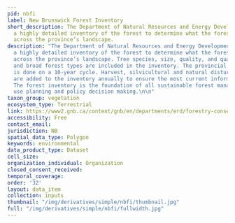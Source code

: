 ```yaml
---
pid: nbfi
label: New Brunswick Forest Inventory
short_description: The Department of Natural Resources and Energy Development completes
  a highly detailed inventory of the forest to determine what the forest looks like
  across the province’s landscape.
description: "The Department of Natural Resources and Energy Development completes
  a highly detailed inventory of the forest to determine what the forest looks like
  across the province’s landscape. Tree species, size, quality, and quantity (volume);
  and broad forest types are included in the inventory. The provincial forest inventory
  is done on a 10-year cycle. Harvest, silvicultural and natural disturbance updates
  are added to the inventory annually to ensure the most current information is available.
  The forest inventory is the foundation of all sustainable forest management, land
  use planning and policy decision making.\n\n"
taxon_group: vegetation
ecosystem_type: Terrestrial
link: https://www2.gnb.ca/content/gnb/en/departments/erd/forestry-conservation/content/inventory.html
accessibility: Free
contact_email: 
jurisdiction: NB
spatial_data_type: Polygon
keywords: environmental
data_product_type: Dataset
cell_size: 
organization_individual: Organization
closed_consent_received: 
temporal_coverage: 
order: '32'
layout: data_item
collection: inputs
thumbnail: "/img/derivatives/simple/nbfi/thumbnail.jpg"
full: "/img/derivatives/simple/nbfi/fullwidth.jpg"
---
```

